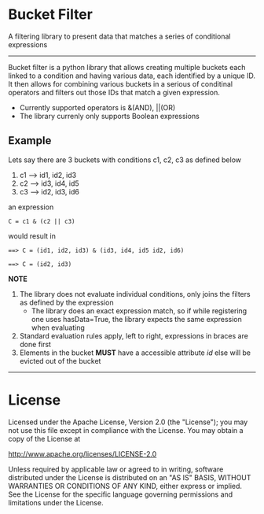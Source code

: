 Bucket Filter
============

A filtering library to present data that matches a series of conditional expressions

-----


Bucket filter is a python library that allows creating multiple buckets each linked to a condition and having various 
data, each identified by a unique ID.
It then allows for combining various buckets in a serious of conditinal operators and filters out those IDs that match 
a given expression.

*   Currently supported operators is &(AND), ||(OR)
*   The library currenly only supports Boolean expressions


Example
-------

Lets say there are 3 buckets with conditions c1, c2, c3 as defined below 

1. c1 --> id1, id2, id3
2. c2 --> id3, id4, id5
3. c3 --> id2, id3, id6

an expression

    C = c1 & (c2 || c3)

would result in

    ==> C = (id1, id2, id3) & (id3, id4, id5 id2, id6)

    ==> C = (id2, id3)

**NOTE** 

1.  The library does not evaluate individual conditions, only joins the filters as defined by the expression
    *   The library does an exact expression match, so if while registering one uses hasData=True, the library expects 
       the same expression when evaluating
2.  Standard evaluation rules apply, left to right, expressions in braces are done first
3.  Elements in the bucket **MUST** have a accessible attribute _id_ else will be evicted out of the bucket

-----

License
======

Licensed under the Apache License, Version 2.0 (the "License"); you may not use this file except in compliance with the License. You may obtain a copy of the License at

http://www.apache.org/licenses/LICENSE-2.0

Unless required by applicable law or agreed to in writing, software distributed under the License is distributed on an "AS IS" BASIS, WITHOUT WARRANTIES OR CONDITIONS OF ANY KIND, either express or implied. See the License for the specific language governing permissions and limitations under the License.